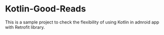 # Kotlin-Good-Reads

This is a sample project to check the flexibility of using Kotlin in adnroid app with Retrofit library.

